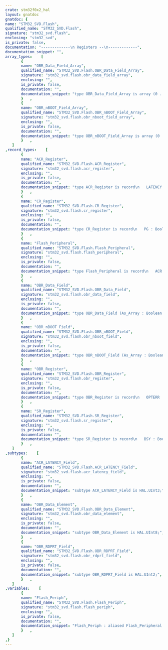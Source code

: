 ```yaml
---
crate: stm32f0x2_hal
layout: gnatdoc
gnatdoc: {
name: "STM32_SVD.Flash",
qualified_name: "STM32_SVD.Flash",
signature: "stm32_svd.flash",
enclosing: "stm32_svd",
is_private: false,
documentation: "-------------\n Registers --\n-------------",
documentation_snippet: "",
array_types:    [
       {
       name: "OBR_Data_Field_Array",
       qualified_name: "STM32_SVD.Flash.OBR_Data_Field_Array",
       signature: "stm32_svd.flash.obr_data_field_array",
       enclosing: "",
       is_private: false,
       documentation: "",
       documentation_snippet: "type OBR_Data_Field_Array is array (0 .. 1) of OBR_Data_Element with\n   Component_Size => 8,\n   Size           => 16;",
       }   ,
       {
       name: "OBR_nBOOT_Field_Array",
       qualified_name: "STM32_SVD.Flash.OBR_nBOOT_Field_Array",
       signature: "stm32_svd.flash.obr_nboot_field_array",
       enclosing: "",
       is_private: false,
       documentation: "",
       documentation_snippet: "type OBR_nBOOT_Field_Array is array (0 .. 1) of Boolean with\n   Component_Size => 1,\n   Size           => 2;",
       }   ,
   ]
,record_types:    [
       {
       name: "ACR_Register",
       qualified_name: "STM32_SVD.Flash.ACR_Register",
       signature: "stm32_svd.flash.acr_register",
       enclosing: "",
       is_private: false,
       documentation: "",
       documentation_snippet: "type ACR_Register is record\n   LATENCY : ACR_LATENCY_Field := 16#0#;\n   Reserved_3_3 : HAL.Bit := 16#0#;\n   PRFTBE : Boolean := True;\n   PRFTBS : Boolean := True;\n   Reserved_6_31 : HAL.UInt26 := 16#0#;\nend record with\n   Volatile_Full_Access,\n   Object_Size => 32,\n   Bit_Order   => System.Low_Order_First;",
       }   ,
       {
       name: "CR_Register",
       qualified_name: "STM32_SVD.Flash.CR_Register",
       signature: "stm32_svd.flash.cr_register",
       enclosing: "",
       is_private: false,
       documentation: "",
       documentation_snippet: "type CR_Register is record\n   PG : Boolean := False;\n   PER : Boolean := False;\n   MER : Boolean := False;\n   Reserved_3_3 : HAL.Bit := 16#0#;\n   OPTPG : Boolean := False;\n   OPTER : Boolean := False;\n   STRT : Boolean := False;\n   LOCK : Boolean := True;\n   Reserved_8_8 : HAL.Bit := 16#0#;\n   OPTWRE : Boolean := False;\n   ERRIE : Boolean := False;\n   Reserved_11_11 : HAL.Bit := 16#0#;\n   EOPIE : Boolean := False;\n   FORCE_OPTLOAD : Boolean := False;\n   Reserved_14_31 : HAL.UInt18 := 16#0#;\nend record with\n   Volatile_Full_Access,\n   Object_Size => 32,\n   Bit_Order   => System.Low_Order_First;",
       }   ,
       {
       name: "Flash_Peripheral",
       qualified_name: "STM32_SVD.Flash.Flash_Peripheral",
       signature: "stm32_svd.flash.flash_peripheral",
       enclosing: "",
       is_private: false,
       documentation: "",
       documentation_snippet: "type Flash_Peripheral is record\n   ACR : aliased ACR_Register;\n   KEYR : aliased HAL.UInt32;\n   OPTKEYR : aliased HAL.UInt32;\n   SR : aliased SR_Register;\n   CR : aliased CR_Register;\n   AR : aliased HAL.UInt32;\n   OBR : aliased OBR_Register;\n   WRPR : aliased HAL.UInt32;\nend record with\n   Volatile;",
       }   ,
       {
       name: "OBR_Data_Field",
       qualified_name: "STM32_SVD.Flash.OBR_Data_Field",
       signature: "stm32_svd.flash.obr_data_field",
       enclosing: "",
       is_private: false,
       documentation: "",
       documentation_snippet: "type OBR_Data_Field (As_Array : Boolean := False) is record\n   case As_Array is\n      when False =>\n         Val : HAL.UInt16;\n      when True =>\n         Arr : OBR_Data_Field_Array;\n   end case;\nend record with\n   Unchecked_Union,\n   Size => 16;",
       }   ,
       {
       name: "OBR_nBOOT_Field",
       qualified_name: "STM32_SVD.Flash.OBR_nBOOT_Field",
       signature: "stm32_svd.flash.obr_nboot_field",
       enclosing: "",
       is_private: false,
       documentation: "",
       documentation_snippet: "type OBR_nBOOT_Field (As_Array : Boolean := False) is record\n   case As_Array is\n      when False =>\n         Val : HAL.UInt2;\n      when True =>\n         Arr : OBR_nBOOT_Field_Array;\n   end case;\nend record with\n   Unchecked_Union,\n   Size => 2;",
       }   ,
       {
       name: "OBR_Register",
       qualified_name: "STM32_SVD.Flash.OBR_Register",
       signature: "stm32_svd.flash.obr_register",
       enclosing: "",
       is_private: false,
       documentation: "",
       documentation_snippet: "type OBR_Register is record\n   OPTERR : Boolean;\n   RDPRT : OBR_RDPRT_Field;\n   Reserved_3_7 : HAL.UInt5;\n   WDG_SW : Boolean;\n   nRST_STOP : Boolean;\n   nRST_STDBY : Boolean;\n   nBOOT : OBR_nBOOT_Field;\n   VDDA_MONITOR : Boolean;\n   RAM_PARITY_CHECK : Boolean;\n   BOOT_SEL : Boolean;\n   Data : OBR_Data_Field;\nend record with\n   Volatile_Full_Access,\n   Object_Size => 32,\n   Bit_Order   => System.Low_Order_First;",
       }   ,
       {
       name: "SR_Register",
       qualified_name: "STM32_SVD.Flash.SR_Register",
       signature: "stm32_svd.flash.sr_register",
       enclosing: "",
       is_private: false,
       documentation: "",
       documentation_snippet: "type SR_Register is record\n   BSY : Boolean := False;\n   Reserved_1_1 : HAL.Bit := 16#0#;\n   PGERR : Boolean := False;\n   Reserved_3_3 : HAL.Bit := 16#0#;\n   WRPRT : Boolean := False;\n   EOP : Boolean := False;\n   Reserved_6_31 : HAL.UInt26 := 16#0#;\nend record with\n   Volatile_Full_Access,\n   Object_Size => 32,\n   Bit_Order   => System.Low_Order_First;",
       }   ,
   ]
,subtypes:    [
       {
       name: "ACR_LATENCY_Field",
       qualified_name: "STM32_SVD.Flash.ACR_LATENCY_Field",
       signature: "stm32_svd.flash.acr_latency_field",
       enclosing: "",
       is_private: false,
       documentation: "",
       documentation_snippet: "subtype ACR_LATENCY_Field is HAL.UInt3;",
       }   ,
       {
       name: "OBR_Data_Element",
       qualified_name: "STM32_SVD.Flash.OBR_Data_Element",
       signature: "stm32_svd.flash.obr_data_element",
       enclosing: "",
       is_private: false,
       documentation: "",
       documentation_snippet: "subtype OBR_Data_Element is HAL.UInt8;",
       }   ,
       {
       name: "OBR_RDPRT_Field",
       qualified_name: "STM32_SVD.Flash.OBR_RDPRT_Field",
       signature: "stm32_svd.flash.obr_rdprt_field",
       enclosing: "",
       is_private: false,
       documentation: "",
       documentation_snippet: "subtype OBR_RDPRT_Field is HAL.UInt2;",
       }   ,
   ]
,variables:    [
       {
       name: "Flash_Periph",
       qualified_name: "STM32_SVD.Flash.Flash_Periph",
       signature: "stm32_svd.flash.flash_periph",
       enclosing: "",
       is_private: false,
       documentation: "",
       documentation_snippet: "Flash_Periph : aliased Flash_Peripheral with\n   Import,\n   Address => Flash_Base;",
       }   ,
   ]
,}
---
```

